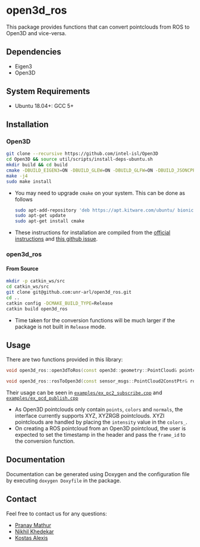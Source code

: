 # open3d_ros

This package provides functions that can convert pointclouds from ROS to Open3D and vice-versa.

## Dependencies

* Eigen3
* Open3D

## System Requirements

* Ubuntu 18.04+: GCC 5+

## Installation

### Open3D

```bash
git clone --recursive https://github.com/intel-isl/Open3D
cd Open3D && source util/scripts/install-deps-ubuntu.sh
mkdir build && cd build
cmake -DBUILD_EIGEN3=ON -DBUILD_GLEW=ON -DBUILD_GLFW=ON -DBUILD_JSONCPP=ON -DBUILD_PNG=ON -DGLIBCXX_USE_CXX11_ABI=ON -DPYTHON_EXECUTABLE=/usr/bin/python -DBUILD_UNIT_TESTS=ON ..
make -j4
sudo make install
```

* You may need to upgrade `cmake` on your system. This can be done as follows

    ```bash
    sudo apt-add-repository 'deb https://apt.kitware.com/ubuntu/ bionic main'
    sudo apt-get update
    sudo apt-get install cmake
    ```

* These instructions for installation are compiled from the [official instructions](http://www.open3d.org/docs/release/compilation.html) and [this github issue](https://github.com/intel-isl/Open3D/issues/414).

### open3d_ros

#### From Source

```bash
mkdir -p catkin_ws/src
cd catkin_ws/src
git clone git@github.com:unr-arl/open3d_ros.git
cd ..
catkin config -DCMAKE_BUILD_TYPE=Release
catkin build open3d_ros
```

* Time taken for the conversion functions will be much larger if the package is not built in `Release` mode.

## Usage

There are two functions provided in this library:

```cpp
void open3d_ros::open3dToRos(const open3d::geometry::PointCloud& pointcloud, sensor_msgs::PointCloud2& ros_pc2, std::string frame_id = "open3d_pointcloud");

void open3d_ros::rosToOpen3d(const sensor_msgs::PointCloud2ConstPtr& ros_pc2, open3d::geometry::PointCloud& o3d_pc, bool skip_colors=false);
```

Their usage can be seen in [`examples/ex_pc2_subscribe.cpp`](examples/ex_pc2_subscribe.cpp) and [`examples/ex_pcd_publish.cpp`](examples/ex_pcd_publish.cpp)

* As Open3D pointclouds only contain `points`, `colors` and `normals`, the interface currently supports XYZ, XYZRGB pointclouds. XYZI pointclouds are handled by placing the `intensity` value in the `colors_`.
* On creating a ROS pointcloud from an Open3D pointcloud, the user is expected to set the timestamp in the header and pass the `frame_id` to the conversion function.

## Documentation

Documentation can be generated using Doxygen and the configuration file by executing  `doxygen Doxyfile` in the package.

## Contact

Feel free to contact us for any questions:

* [Pranay Mathur](mailto:matnay17@gmail.com)
* [Nikhil Khedekar](mailto:nkhedekar@nevada.unr.edu)
* [Kostas Alexis](mailto:kalexis@unr.edu)
